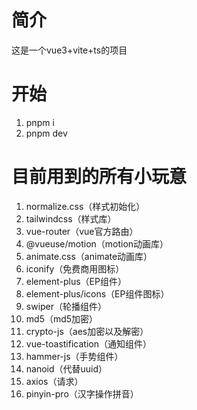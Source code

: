 # 简介
这是一个vue3+vite+ts的项目

# 开始

1. pnpm i
2. pnpm dev

# 目前用到的所有小玩意
1. normalize.css（样式初始化）
2. tailwindcss（样式库）
3. vue-router（vue官方路由）
4. @vueuse/motion（motion动画库）
5. animate.css（animate动画库）
6. iconify（免费商用图标）
7. element-plus（EP组件）
8. element-plus/icons（EP组件图标）
9. swiper（轮播组件）
10. md5（md5加密）
11. crypto-js（aes加密以及解密）
12. vue-toastification（通知组件）
13. hammer-js（手势组件）
14. nanoid（代替uuid）
15. axios（请求）
16. pinyin-pro（汉字操作拼音）
